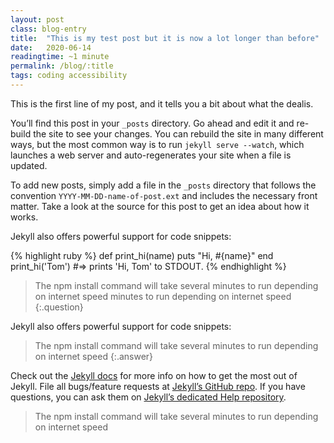 ```yaml
---
layout: post
class: blog-entry
title:  "This is my test post but it is now a lot longer than before"
date:   2020-06-14
readingtime: ~1 minute
permalink: /blog/:title
tags: coding accessibility
---
```


This is the first line of my post, and it tells you a bit about what the dealis.

You’ll find this post in your `_posts` directory. Go ahead and edit it and re-build the site to see your changes. You can rebuild the site in many different ways, but the most common way is to run `jekyll serve --watch`, which launches a web server and auto-regenerates your site when a file is updated.

To add new posts, simply add a file in the `_posts` directory that follows the convention `YYYY-MM-DD-name-of-post.ext` and includes the necessary front matter. Take a look at the source for this post to get an idea about how it works.

Jekyll also offers powerful support for code snippets:

{% highlight ruby %}
def print_hi(name)
  puts "Hi, #{name}"
end
print_hi('Tom')
#=> prints 'Hi, Tom' to STDOUT.
{% endhighlight %}

> The npm install command will take several minutes to run depending on internet speed minutes to run depending on internet speed
{:.question}

Jekyll also offers powerful support for code snippets:

> The npm install command will take several minutes to run depending on internet speed
{:.answer}

Check out the [Jekyll docs][jekyll] for more info on how to get the most out of Jekyll. File all bugs/feature requests at [Jekyll’s GitHub repo][jekyll-gh]. If you have questions, you can ask them on [Jekyll’s dedicated Help repository][jekyll-help].

[jekyll]:      http://jekyllrb.com
[jekyll-gh]:   https://github.com/jekyll/jekyll
[jekyll-help]: https://github.com/jekyll/jekyll-help

> The npm install command will take several minutes to run depending on internet speed